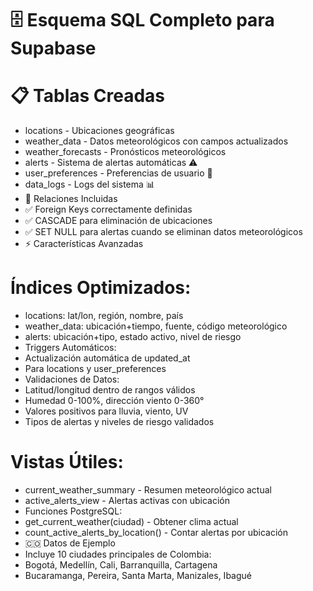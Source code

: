#  🗄️ Esquema SQL Completo para Supabase
# 📋 Tablas Creadas
- locations - Ubicaciones geográficas
- weather_data - Datos meteorológicos con campos actualizados
- weather_forecasts - Pronósticos meteorológicos
- alerts - Sistema de alertas automáticas ⚠️
- user_preferences - Preferencias de usuario 👥
- data_logs - Logs del sistema 📊
- 🔗 Relaciones Incluidas
- ✅ Foreign Keys correctamente definidas
- ✅ CASCADE para eliminación de ubicaciones
- ✅ SET NULL para alertas cuando se eliminan datos meteorológicos
- ⚡ Características Avanzadas

#  Índices Optimizados:
- locations: lat/lon, región, nombre, país
- weather_data: ubicación+tiempo, fuente, código meteorológico
- alerts: ubicación+tipo, estado activo, nivel de riesgo
- Triggers Automáticos:
- Actualización automática de updated_at
- Para locations y user_preferences
- Validaciones de Datos:
- Latitud/longitud dentro de rangos válidos
- Humedad 0-100%, dirección viento 0-360°
- Valores positivos para lluvia, viento, UV
- Tipos de alertas y niveles de riesgo validados

# Vistas Útiles:
- current_weather_summary - Resumen meteorológico actual
- active_alerts_view - Alertas activas con ubicación
- Funciones PostgreSQL:
- get_current_weather(ciudad) - Obtener clima actual
- count_active_alerts_by_location() - Contar alertas por ubicación
- 🇨🇴 Datos de Ejemplo
- Incluye 10 ciudades principales de Colombia:
- Bogotá, Medellín, Cali, Barranquilla, Cartagena
- Bucaramanga, Pereira, Santa Marta, Manizales, Ibagué